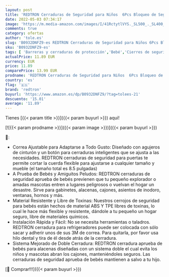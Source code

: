 ```yaml
---
layout: post
title: 'REDTRON Cerraduras de Seguridad para Niños  6Pcs Bloqueo de Seguridad con Adhesivo de 3M  Cerraduras a Prueba de Bebé para Gabinetes  Cajones  Neveras Negro  No se necesita usar taladros '
date: 2022-05-03 07:34:17
image: 'https://m.media-amazon.com/images/I/41RctytlVYS._SL500_._SL400_.jpg'
comments: true
category: ofertas
author: 'tole.es'
slug: 'B0932DNFZ9-es REDTRON Cerraduras de Seguridad para Niños 6Pcs Bloqueo de...'
sku: 'B0932DNFZ9-es'
tags: [ 'Barreras y cerraduras de protección','Bebé','Cierres de seguridad para armarios','Seguridad','bebé','redtron','🇪🇸', ]
actualPrice: 11.89 EUR
currency: EUR
price: 11.89
comparePrice: 13.99 EUR
prodname: 'REDTRON Cerraduras de Seguridad para Niños  6Pcs Bloqueo de Seguridad con Adhesivo de 3M  Cerraduras a Prueba de Bebé para Gabinetes  Cajones  Neveras Negro  No se necesita usar taladros '
country: 'es'
flag: '🇪🇸'
brand: 'redtron'
buyurl: 'https://www.amazon.es/dp/B0932DNFZ9/?tag=tolees-21'
descuento: '15.01'
average: '11.89'
---
```


Tienes [{{< param title >}}]({{< param buyurl >}}) aqui!

[![{{< param prodname >}}]({{< param image >}})]({{< param buyurl >}})

🔎:

- Correa Ajustable para Adaptarse a Todo Gusto: Diseñado con agujeros de cinturón y un botón para cerraduras inteligentes que se ajusta a las necesidades. REDTRON cerraduras de seguridad para puertas te permite cortar la cuerda flexible para ajustarse a cualquier tamaño y mueble (el tamaño total es 8.5 pulgadas)
- A Prueba de Bebés y Amiguitos Peludos: REDTRON cerraduras de seguridad aprueba de bebés previenen que tu pequeño explorador o amadas mascotas entren a lugares peligrosos o vuelvan el hogar un desastre. Sirve para gabinetes, alacenas, cajones, asientos de inodoro, ventanas, hornos y más.
- Material Resistente y Libre de Toxinas: Nuestros cerrojos de seguridad para bebés están hechos de material ABS Y TPE libres de toxinas, lo cual le hace más flexible y resistente, dándole a tu pequeño un hogar seguro, libre de materiales químicos.
- Instalación Rápida y Fácil: No se necesita herramientas o taladros. REDTRON cerradura para refrigeradores puede ser colocada con sólo sacar y adherir unos de sus 3M de correa. Para quitarla, por favor usa hilo dental y tira de él desde atrás de la cerradura.
- Sistema Mejorado de Doble Cerradura: REDTRON cerradura aprueba de bebés para alacenas diseñadas con un sistema doble el cual evita los niños y mascotas abran los cajones, manteniéndoles seguros. Las cerraduras de seguridad aprueba de bebés mantienen a salvo a tu hijo.

[🛒 Comprar!!!]({{< param buyurl >}})
